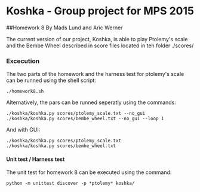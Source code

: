 # Koshka - Group project for MPS 2015
##Homework 8
By Mads Lund and Aric Werner

The current version of our project, Koshka, is able to play Ptolemy's scale and the Bembe Wheel described in score files located in teh folder ./scores/

### Excecution

The two parts of the homework and the harness test for ptolemy's scale can be runned using the shell script:
```
./homework8.sh
```

Alternatively, the pars can be runned seperatly using the commands:
```
./koshka/koshka.py scores/ptolemy_scale.txt --no_gui
./koshka/koshka.py scores/bembe_wheel.txt --no_gui --loop 1
```

And with GUI:
```
./koshka/koshka.py scores/ptolemy_scale.txt
./koshka/koshka.py scores/bembe_wheel.txt
```

#### Unit test / Harness test
The unit test for homework 8 can be executed using the command:
```
python -m unittest discover -p *ptolemy* koshka/
```

